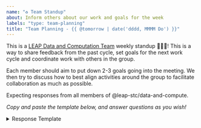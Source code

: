 ```yaml
---
name: "♻ Team Standup"
about: Inform others about our work and goals for the week
labels: "type: team-planning"
title: "Team Planning - {{ @tomorrow | date('dddd, MMMM Do') }}"
---
```


This is a [LEAP Data and Computation Team](https://leap-stc.github.io/support.html#data-and-computation-team) weekly standup 🎉🎉🎉! 
This is a way to share feedback from the past cycle, set goals for the next work cycle and coordinate work with others in the group.

Each member should aim to put down 2-3 goals going into the meeting. We then try to discuss how to best align activities around the group to facilitate collaboration as much as possible. 

Expecting responses from all members of @leap-stc/data-and-compute. 

_Copy and paste the template below, and answer questions as you wish!_

<details>
<summary>Response Template</summary>

```
**Thanks I'd like to give 🙌**
- So-and-so helped me out a lot with XXX...
- Thanks for Jo's work on the XXX...

**User Interactions/Concerns**
- So and so found a gnarly bug. I have raised an issue here ...
- We got some awesome feedback on the new ... feature. 

**Cycle Review 🔎**
- I finished implementing ...
- 

**My goals for the two upcoming weeks 💪**
<!-- Aim to post 2-3 items here before the meeting time, and cross out (not delete) items that you will not work on this week.  --> 
- [ ] A goal/project I need to work on in the next two weeks: <link to issues / PRs>
- [ ] An issue/project that needs help/coordination from another member

**Questions for the group ❓**
<!-- Any questions for the whole group? -->

**My availability for this week 🗓**

```

</details>
